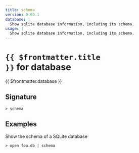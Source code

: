 ```yaml
---
title: schema
version: 0.69.1
database: |
  Show sqlite database information, including its schema.
usage: |
  Show sqlite database information, including its schema.
---
```


# <code>{{ $frontmatter.title }}</code> for database

<div style='white-space: pre-wrap;margin-top: 10px'>{{ $frontmatter.database }}</div>

## Signature

```> schema ```

## Examples

Show the schema of a SQLite database
```shell
> open foo.db | schema
```
